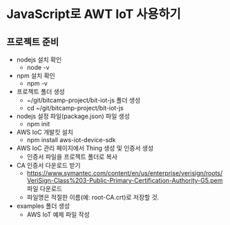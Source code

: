 # JavaScript로 AWT IoT 사용하기
## 프로젝트 준비
- nodejs 설치 확인
  - node -v
- npm 설치 확인
  - npm -v
- 프로젝트 폴더 생성
  - ~/git/bitcamp-project/bit-iot-js 폴더 생성
  - cd ~/git/bitcamp-project/bit-iot-js
- nodejs 설정 파일(package.json) 파일 생성 
  - npm init
- AWS IoC 개발킷 설치
  - npm install aws-iot-device-sdk
- AWS IoC 관리 페이지에서 Thing 생성 및 인증서 생성
  - 인증서 파일을 프로젝트 폴더로 복사
- CA 인증서 다운로드 받기
  - https://www.symantec.com/content/en/us/enterprise/verisign/roots/VeriSign-Class%203-Public-Primary-Certification-Authority-G5.pem 파일 다운로드
  - 파일명은 적절한 이름(예: root-CA.crt)로 저장할 것.
- examples 폴더 생성
  - AWS IoT 예제 파일 작성 
